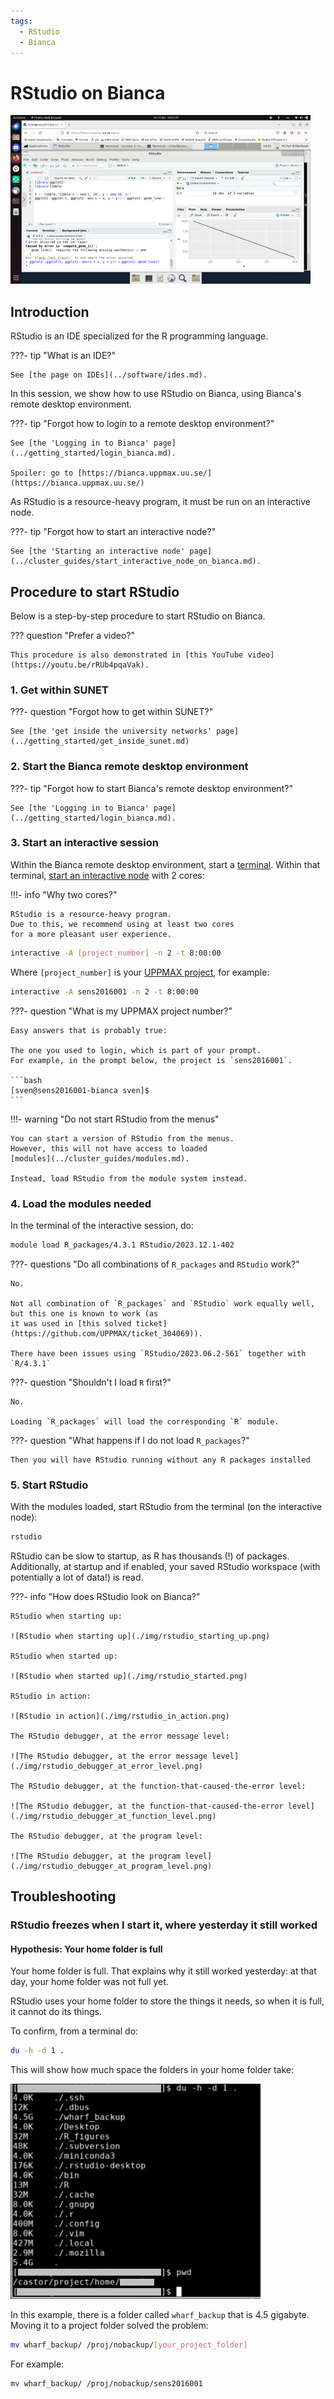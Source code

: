 ```yaml
---
tags:
  - RStudio
  - Bianca
---
```


# RStudio on Bianca

![RStudio on Bianca](./img/rstudio_in_action_480_x_270.png)

## Introduction

RStudio is an IDE specialized for the R programming language.

???- tip "What is an IDE?"

    See [the page on IDEs](../software/ides.md).

In this session, we show how to use RStudio on Bianca,
using Bianca's remote desktop environment.

???- tip "Forgot how to login to a remote desktop environment?"

    See [the 'Logging in to Bianca' page](../getting_started/login_bianca.md).

    Spoiler: go to [https://bianca.uppmax.uu.se/](https://bianca.uppmax.uu.se/)

As RStudio is a resource-heavy program,
it must be run on an interactive node.

???- tip "Forgot how to start an interactive node?"

    See [the 'Starting an interactive node' page](../cluster_guides/start_interactive_node_on_bianca.md).

## Procedure to start RStudio

Below is a step-by-step procedure to start RStudio on Bianca.

??? question "Prefer a video?"

    This procedure is also demonstrated in [this YouTube video](https://youtu.be/rRUb4pqaVak).

### 1. Get within SUNET

???- question "Forgot how to get within SUNET?"

    See [the 'get inside the university networks' page](../getting_started/get_inside_sunet.md)

### 2. Start the Bianca remote desktop environment

???- tip "Forgot how to start Bianca's remote desktop environment?"

    See [the 'Logging in to Bianca' page](../getting_started/login_bianca.md).

### 3. Start an interactive session

Within the Bianca remote desktop environment, start a [terminal](../software/terminal.md).
Within that terminal,
[start an interactive node](../cluster_guides/start_interactive_node_on_bianca.md)
with 2 cores:

!!!- info "Why two cores?"

    RStudio is a resource-heavy program.
    Due to this, we recommend using at least two cores
    for a more pleasant user experience.


```bash
interactive -A [project_number] -n 2 -t 8:00:00
```

Where `[project_number]` is your
[UPPMAX project](../getting_started/project.md), for example:

```bash
interactive -A sens2016001 -n 2 -t 8:00:00
```

???- question "What is my UPPMAX project number?"

    Easy answers that is probably true:

    The one you used to login, which is part of your prompt.
    For example, in the prompt below, the project is `sens2016001`.

    ```bash
    [sven@sens2016001-bianca sven]$
    ```

!!!- warning "Do not start RStudio from the menus"

    You can start a version of RStudio from the menus.
    However, this will not have access to loaded
    [modules](../cluster_guides/modules.md).

    Instead, load RStudio from the module system instead.

### 4. Load the modules needed

In the terminal of the interactive session, do:


```bash
module load R_packages/4.3.1 RStudio/2023.12.1-402
```

???- questions "Do all combinations of `R_packages` and `RStudio` work?"

    No.

    Not all combination of `R_packages` and `RStudio` work equally well,
    but this one is known to work (as
    it was used in [this solved ticket](https://github.com/UPPMAX/ticket_304069)).

    There have been issues using `RStudio/2023.06.2-561` together with `R/4.3.1`

???- question "Shouldn't I load `R` first?"

    No.

    Loading `R_packages` will load the corresponding `R` module.

???- question "What happens if I do not load `R_packages`?"

    Then you will have RStudio running without any R packages installed

### 5. Start RStudio

With the modules loaded, start RStudio from the terminal (on the
interactive node):

```bash
rstudio
```

RStudio can be slow to startup, as R has thousands (!) of packages.
Additionally, at startup and if enabled, your saved RStudio workspace
(with potentially a lot of data!) is read.

???- info "How does RStudio look on Bianca?"

    RStudio when starting up:

    ![RStudio when starting up](./img/rstudio_starting_up.png)

    RStudio when started up:

    ![RStudio when started up](./img/rstudio_started.png)

    RStudio in action:

    ![RStudio in action](./img/rstudio_in_action.png)

    The RStudio debugger, at the error message level:

    ![The RStudio debugger, at the error message level](./img/rstudio_debugger_at_error_level.png)

    The RStudio debugger, at the function-that-caused-the-error level:

    ![The RStudio debugger, at the function-that-caused-the-error level](./img/rstudio_debugger_at_function_level.png)

    The RStudio debugger, at the program level:

    ![The RStudio debugger, at the program level](./img/rstudio_debugger_at_program_level.png)

## Troubleshooting

### RStudio freezes when I start it, where yesterday it still worked

#### Hypothesis: Your home folder is full

Your home folder is full. That explains why it still worked yesterday:
at that day, your home folder was not full yet.

RStudio uses your home folder
to store the things it needs, so when it is full, it cannot do its
things.

To confirm, from a terminal do:

```bash
du -h -d 1 .
```

This will show how much space the folders in your home folder take:

![Home folder of a user that had RStudio frozen](./img/rstudio_on_bianca_freeze_du.png)

In this example, there is a folder called `wharf_backup` that is
4.5 gigabyte. Moving it to a project folder solved the problem:

```bash
mv wharf_backup/ /proj/nobackup/[your_project_folder] 
```

For example:

```bash
mv wharf_backup/ /proj/nobackup/sens2016001 

```
